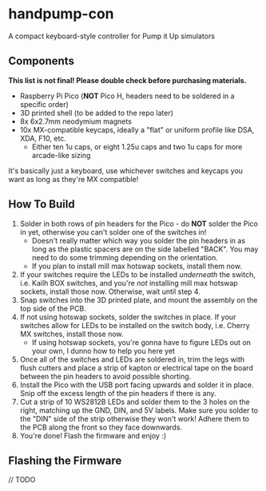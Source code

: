 # handpump-con
A compact keyboard-style controller for Pump it Up simulators

## Components
**This list is not final! Please double check before purchasing materials.**
- Raspberry Pi Pico (**NOT** Pico H, headers need to be soldered in a specific order)
- 3D printed shell (to be added to the repo later)
- 8x 6x2.7mm neodymium magnets
- 10x MX-compatible keycaps, ideally a "flat" or uniform profile like DSA, XDA, F10, etc.
  - Either ten 1u caps, or eight 1.25u caps and two 1u caps for more arcade-like sizing

It's basically just a keyboard, use whichever switches and keycaps you want as long as they're MX compatible!

## How To Build

1. Solder in both rows of pin headers for the Pico - do **NOT** solder the Pico in yet, otherwise you can't solder one of the switches in!
    - Doesn't really matter which way you solder the pin headers in as long as the plastic spacers are on the side labelled "BACK". You may need to do some trimming depending on the orientation.
    - If you plan to install mill max hotswap sockets, install them now.
2. If your switches require the LEDs to be installed *underneath* the switch, i.e. Kailh BOX switches, and you're *not* installing mill max hotswap sockets, install those now. Otherwise, wait until step 4.
3. Snap switches into the 3D printed plate, and mount the assembly on the top side of the PCB.
4. If not using hotswap sockets, solder the switches in place. If your switches allow for LEDs to be installed on the switch body, i.e. Cherry MX switches, install those now.
    - If using hotswap sockets, you're gonna have to figure LEDs out on your own, I dunno how to help you here yet
5. Once all of the switches and LEDs are soldered in, trim the legs with flush cutters and place a strip of kapton or electrical tape on the board between the pin headers to avoid possible shorting.
6. Install the Pico with the USB port facing upwards and solder it in place. Snip off the excess length of the pin headers if there is any.
7. Cut a strip of 10 WS2812B LEDs and solder them to the 3 holes on the right, matching up the GND, DIN, and 5V labels. Make sure you solder to the "DIN" side of the strip otherwise they won't work! Adhere them to the PCB along the front so they face downwards.
8. You're done! Flash the firmware and enjoy :)

## Flashing the Firmware 
// TODO
